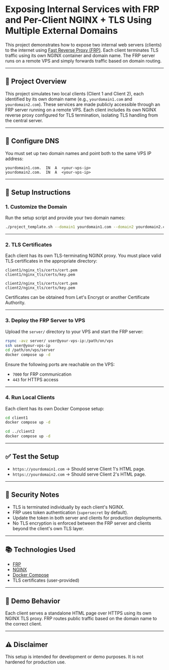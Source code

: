 # Exposing Internal Services with FRP and Per-Client NGINX + TLS Using Multiple External Domains

This project demonstrates how to expose two internal web servers (clients) to the internet using [Fast Reverse Proxy (FRP)](https://github.com/fatedier/frp). Each client terminates TLS traffic using its own NGINX container and domain name. The FRP server runs on a remote VPS and simply forwards traffic based on domain routing.

---

## 🔧 Project Overview

This project simulates two local clients (Client 1 and Client 2), each identified by its own domain name (e.g., `yourdomain1.com` and `yourdomain2.com`). These services are made publicly accessible through an FRP server running on a remote VPS. Each client includes its own NGINX reverse proxy configured for TLS termination, isolating TLS handling from the central server.

---

## 🔧 Configure DNS

You must set up two domain names and point both to the same VPS IP address:

```
yourdomain1.com.  IN  A  <your-vps-ip>
yourdomain2.com.  IN  A  <your-vps-ip>
```

---

## 🚀 Setup Instructions

### 1. Customize the Domain

Run the setup script and provide your two domain names:

```bash
./project_template.sh --domain1 yourdomain1.com --domain2 yourdomain2.com
```

---

### 2. TLS Certificates

Each client has its own TLS-terminating NGINX proxy. You must place valid TLS certificates in the appropriate directory:

```
client1/nginx_tls/certs/cert.pem
client1/nginx_tls/certs/key.pem

client2/nginx_tls/certs/cert.pem
client2/nginx_tls/certs/key.pem
```

Certificates can be obtained from Let's Encrypt or another Certificate Authority.

---

### 3. Deploy the FRP Server to VPS

Upload the `server/` directory to your VPS and start the FRP server:

```bash
rsync -avz server/ user@your-vps-ip:/path/on/vps
ssh user@your-vps-ip
cd /path/on/vps/server
docker compose up -d
```

Ensure the following ports are reachable on the VPS:
- `7000` for FRP communication
- `443` for HTTPS access

---

### 4. Run Local Clients

Each client has its own Docker Compose setup:

```bash
cd client1
docker compose up -d

cd ../client2
docker compose up -d
```

---

## ✅ Test the Setup

- `https://yourdomain1.com` → Should serve Client 1's HTML page.
- `https://yourdomain2.com` → Should serve Client 2's HTML page.

---

## 🔐 Security Notes

- TLS is terminated individually by each client's NGINX.
- FRP uses token authentication (`supersecret` by default).
- Update the token in both server and clients for production deployments.
- No TLS encryption is enforced between the FRP server and clients beyond the client's own TLS layer.

---

## 📚 Technologies Used

- [FRP](https://github.com/fatedier/frp)
- [NGINX](https://nginx.org/)
- [Docker Compose](https://docs.docker.com/compose/)
- TLS certificates (user-provided)

---

## 🧪 Demo Behavior

Each client serves a standalone HTML page over HTTPS using its own NGINX TLS proxy. FRP routes public traffic based on the domain name to the correct client.

---

## ⚠️ Disclaimer

This setup is intended for development or demo purposes. It is not hardened for production use.